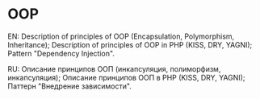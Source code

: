 # OOP

EN: 
Description of principles of OOP (Encapsulation, Polymorphism, Inheritance);
Description of principles of OOP in PHP (KISS, DRY, YAGNI);
Pattern "Dependency Injection".

RU:
Описание принципов ООП (инкапсуляция, полиморфизм, инкапсуляция);
Описание принципов ООП в PHP (KISS, DRY, YAGNI);
Паттерн "Внедрение зависимости".
